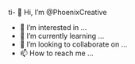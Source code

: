 ti- 👋 Hi, I’m @PhoenixCreative
- 👀 I’m interested in ...
- 🌱 I’m currently learning ...
- 💞️ I’m looking to collaborate on ...
- 📫 How to reach me ...

<!---
PhoenixForceDE/PhoenixForceDE is a ✨ special ✨ repository because its `README.md` (this file) appears on your GitHub profile.
You can click the Preview link to take a look at your changes.
--->
